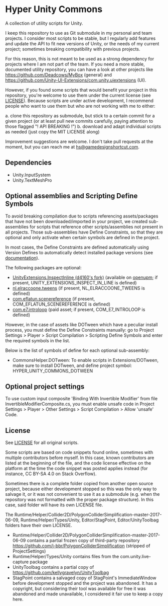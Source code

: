 # Hyper Unity Commons

A collection of utility scripts for Unity.

I keep this repository to use as Git submodule in my personal and team projects. I consider most scripts to be stable, but I regularly add features and update the API to fit new versions of Unity, or the needs of my current project; sometimes breaking compatibility with previous projects.

For this reason, this is not meant to be used as a strong dependency for projects where I am not part of the team. If you need a more stable, documented utility repository, you can have a look at other projects like https://github.com/Deadcows/MyBox (general) and https://github.com/Unity-UI-Extensions/com.unity.uiextensions (UI).

However, if you found some scripts that would benefit your project in this repository, you're welcome to use them under the current license (see [LICENSE](#License)). Because scripts are under active development, I recommend people who want to use them but who are not working with me to either:

a. clone this repository as submodule, but stick to a certain commit for a given project (or at least pull new commits carefully, paying attention to those flagged "! API BREAKING !")
b. download and adapt individual scripts as needed (just copy the MIT LICENSE along)

Improvement suggestions are welcome. I don't take pull requests at the moment, but you can reach me at hs@gamedesignshortcut.com.

## Dependencies

- Unity.InputSystem
- Unity.TextMeshPro

## Optional assemblies and Scripting Define Symbols

To avoid breaking compilation due to scripts referencing assets/packages that have not been downloaded/imported in your project, we created sub-assemblies for scripts that reference other scripts/assemblies not present in all projects. Those sub-assemblies have Define Constraints, so that they are optional and only activate when certain symbols are defined in the project.

In most cases, the Define Constraints are defined automatically using Version Defines to automatically detect installed package versions (see [documentation](https://docs.unity3d.com/Manual/ScriptCompilationAssemblyDefinitionFiles.html#define-symbols)).

The following packages are optional:

- [UnityExtensions.InspectInline (d4160's fork)](https://github.com/d4160/UnityExtensions.InspectInline) (available on [openupm](https://openupm.com/packages/garettbass.unity-extensions.inspect-in-line/); if present, UNITY_EXTENSIONS_INSPECT_IN_LINE is defined)
- [nl.elraccoone.tweens](https://github.com/jeffreylanters/unity-tweens) (if present, NL_ELRACCOONE_TWEENS is defined)
- [com.eflatun.scenereference](https://github.com/starikcetin/Eflatun.SceneReference) (if present, COM_EFLATUN_SCENEREFERENCE is defined)
- [com.e7.introloop](https://exceed7.com/introloop) (paid asset; if present, COM_E7_INTROLOOP is defined)

However, in the case of assets like DOTween which have a peculiar install process, you must define the Define Constraints manually: go to Project Settings > Player > Script Compilation > Scripting Define Symbols and enter the required symbols in the list.

Below is the list of symbols of define for each optional sub-assembly:

* CommonsHelper.DOTween: To enable scripts in Extensions/DOTween, make sure to install DOTween, and define project symbol: HYPER_UNITY_COMMONS_DOTWEEN

## Optional project settings

To use custom input composite 'Binding With Invertible Modifier' from file InvertibleModifierComposite.cs, you must
enable unsafe code in Project Settings > Player > Other Settings > Script Compilation > Allow 'unsafe' Code.

## License

See [LICENSE](LICENSE) for all original scripts.

Some scripts are based on code snippets found online, sometimes with multiple contributors before myself. In this case, known contributors are listed at the beginning of the file, and the code license effective on the platform at the time the code snippet was posted applies instead (for instance, CC BY-SA 4.0 on Stack Overflow).

Sometimes there is a complete folder copied from another open source project, because either development stopped so this was the only way to salvage it, or it was not convenient to use it as a submodule (e.g. when the repository was not formatted with the proper package structure).
In this case, said folder will have its own LICENSE file.

The Runtime/Helper/Collider2D/PolygonColliderSimplification-master-2017-06-09, Runtime/Helper/Types/Unity, Editor/StagPoint, Editor/UnityToolbag folders have their own LICENSE.

* Runtime/Helper/Collider2D/PolygonColliderSimplification-master-2017-06-09 contains a partial frozen copy of third-party repository https://github.com/j-bbr/PolygonColliderSimplification (stripped of ProjectSettings)
* Runtime/Helper/Types/Unity contains files from the com.unity.live-capture package
* UnityToolbag contains a partial copy of https://github.com/kellygravelyn/UnityToolbag
* StagPoint contains a salvaged copy of StagPoint's ImmediateWindow before development stopped and the project was abandoned. It has a copyright, but considering their tool was available for free it was abandoned and made unavailable, I considered it fair use to keep a copy here.
